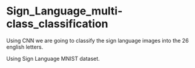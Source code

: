 # Sign_Language_multi-class_classification

Using CNN we are going to classify the sign language images into the 26 english letters. 

Using Sign Language MNIST dataset.
